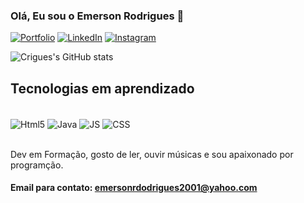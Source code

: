
### Olá, Eu sou o Emerson Rodrigues 🚀

[![Portfolio](https://img.shields.io/badge/Portfolio-%23000000.svg?style=for-the-badge&logo=firefox&logoColor=#FF7139)]()
[![LinkedIn](https://img.shields.io/badge/linkedin-%230077B5.svg?style=for-the-badge&logo=linkedin&logoColor=white)](https://www.linkedin.com/in/emerson-rodrigues-b180951a3/)
[![Instagram](https://img.shields.io/badge/Instagram-%23E4405F.svg?style=for-the-badge&logo=Instagram&logoColor=white)](https://www.instagram.com/ecodrigues/)

![Crigues's GitHub stats](https://github-readme-stats.vercel.app/api?username=Crigues&show_icons=true&theme=tokyonight)


## Tecnologias em aprendizado

<div style="display: inline_block"><br/>
    <img align="center" alt="Html5" src="https://img.shields.io/badge/html5-%23E34F26.svg?style=for-the-badge&logo=html5&logoColor=white" />
    <img align="center" alt="Java" src="https://img.shields.io/badge/java-%23ED8B00.svg?style=for-the-badge&logo=java&logoColor=white" />
    <img align="center" alt="JS" src="https://img.shields.io/badge/javascript-%23323330.svg?style=for-the-badge&logo=javascript&logoColor=%23F7DF1E" />
    <img align="center" alt="CSS" src="https://img.shields.io/badge/css3-%231572B6.svg?style=for-the-badge&logo=css3&logoColor=white" />
</div><br/>

Dev em Formação, gosto de ler, ouvir músicas e sou apaixonado por programção.

#### Email para contato: emersonrdodrigues2001@yahoo.com
